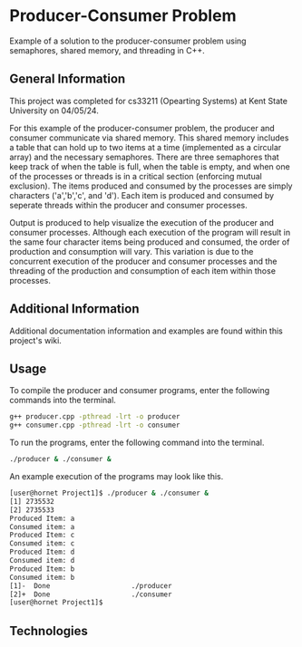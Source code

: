 # Producer-Consumer Problem 

Example of a solution to the producer-consumer problem using semaphores, shared memory, and threading in C++. 

## General Information

This project was completed for cs33211 (Opearting Systems) at Kent State University on 04/05/24.

For this example of the producer-consumer problem, the producer and consumer communicate via shared memory. This shared memory includes a table that can hold up to two items at a time (implemented as a circular array) and the necessary semaphores. There are three semaphores that keep track of when the table is full, when the table is empty, and when one of the processes or threads is in a critical section (enforcing mutual exclusion). The items produced and consumed by the processes are simply characters ('a','b','c', and 'd'). Each item is produced and consumed by seperate threads within the producer and consumer processes. 

Output is produced to help visualize the execution of the producer and consumer processes. Although each execution of the program will result in the same four character items being produced and consumed, the order of production and consumption will vary. This variation is due to the concurrent execution of the producer and consumer processes and the threading of the production and consumption of each item within those processes.

## Additional Information

Additional documentation information and examples are found within this project's wiki.

## Usage

To compile the producer and consumer programs, enter the following commands into the terminal.
```bash
g++ producer.cpp -pthread -lrt -o producer
g++ consumer.cpp -pthread -lrt -o consumer
```

To run the programs, enter the following command into the terminal.
```bash
./producer & ./consumer &
```

An example execution of the programs may look like this.
```bash
[user@hornet Project1]$ ./producer & ./consumer &
[1] 2735532
[2] 2735533
Produced Item: a
Consumed item: a
Produced Item: c
Consumed item: c
Produced Item: d
Consumed item: d
Produced Item: b
Consumed item: b
[1]-  Done                    ./producer
[2]+  Done                    ./consumer
[user@hornet Project1]$
```

## Technologies

